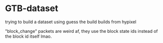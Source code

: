 # GTB-dataset
trying to build a dataset using guess the build builds from hypixel

"block_change" packets are weird af, they use the block state ids instead of the block id itself lmao.
